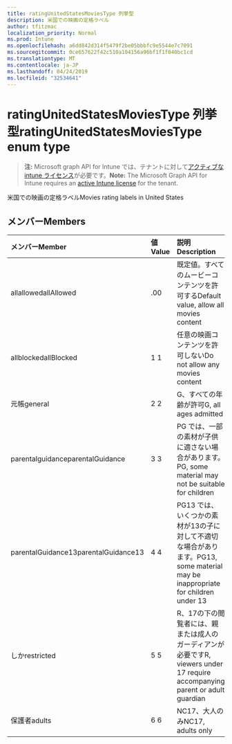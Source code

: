 ```yaml
---
title: ratingUnitedStatesMoviesType 列挙型
description: 米国での映画の定格ラベル
author: tfitzmac
localization_priority: Normal
ms.prod: Intune
ms.openlocfilehash: a6dd842d314f5479f2be05bbbfc9e5544e7c7091
ms.sourcegitcommit: 0ce657622f42c510a104156a96bf1f1f040bc1cd
ms.translationtype: MT
ms.contentlocale: ja-JP
ms.lasthandoff: 04/24/2019
ms.locfileid: "32534641"
---
```

# <a name="ratingunitedstatesmoviestype-enum-type"></a><span data-ttu-id="a2dce-103">ratingUnitedStatesMoviesType 列挙型</span><span class="sxs-lookup"><span data-stu-id="a2dce-103">ratingUnitedStatesMoviesType enum type</span></span>

> <span data-ttu-id="a2dce-104">**注:** Microsoft graph API for Intune では、テナントに対して[アクティブな intune ライセンス](https://go.microsoft.com/fwlink/?linkid=839381)が必要です。</span><span class="sxs-lookup"><span data-stu-id="a2dce-104">**Note:** The Microsoft Graph API for Intune requires an [active Intune license](https://go.microsoft.com/fwlink/?linkid=839381) for the tenant.</span></span>

<span data-ttu-id="a2dce-105">米国での映画の定格ラベル</span><span class="sxs-lookup"><span data-stu-id="a2dce-105">Movies rating labels in United States</span></span>

## <a name="members"></a><span data-ttu-id="a2dce-106">メンバー</span><span class="sxs-lookup"><span data-stu-id="a2dce-106">Members</span></span>
|<span data-ttu-id="a2dce-107">メンバー</span><span class="sxs-lookup"><span data-stu-id="a2dce-107">Member</span></span>|<span data-ttu-id="a2dce-108">値</span><span class="sxs-lookup"><span data-stu-id="a2dce-108">Value</span></span>|<span data-ttu-id="a2dce-109">説明</span><span class="sxs-lookup"><span data-stu-id="a2dce-109">Description</span></span>|
|:---|:---|:---|
|<span data-ttu-id="a2dce-110">allallowed</span><span class="sxs-lookup"><span data-stu-id="a2dce-110">allAllowed</span></span>|<span data-ttu-id="a2dce-111">.0</span><span class="sxs-lookup"><span data-stu-id="a2dce-111">0</span></span>|<span data-ttu-id="a2dce-112">既定値。すべてのムービーコンテンツを許可する</span><span class="sxs-lookup"><span data-stu-id="a2dce-112">Default value, allow all movies content</span></span>|
|<span data-ttu-id="a2dce-113">allblocked</span><span class="sxs-lookup"><span data-stu-id="a2dce-113">allBlocked</span></span>|<span data-ttu-id="a2dce-114">1 </span><span class="sxs-lookup"><span data-stu-id="a2dce-114">1</span></span>|<span data-ttu-id="a2dce-115">任意の映画コンテンツを許可しない</span><span class="sxs-lookup"><span data-stu-id="a2dce-115">Do not allow any movies content</span></span>|
|<span data-ttu-id="a2dce-116">元帳</span><span class="sxs-lookup"><span data-stu-id="a2dce-116">general</span></span>|<span data-ttu-id="a2dce-117">2 </span><span class="sxs-lookup"><span data-stu-id="a2dce-117">2</span></span>|<span data-ttu-id="a2dce-118">G、すべての年齢が許可</span><span class="sxs-lookup"><span data-stu-id="a2dce-118">G, all ages admitted</span></span>|
|<span data-ttu-id="a2dce-119">parentalguidance</span><span class="sxs-lookup"><span data-stu-id="a2dce-119">parentalGuidance</span></span>|<span data-ttu-id="a2dce-120">3 </span><span class="sxs-lookup"><span data-stu-id="a2dce-120">3</span></span>|<span data-ttu-id="a2dce-121">PG では、一部の素材が子供に適さない場合があります。</span><span class="sxs-lookup"><span data-stu-id="a2dce-121">PG, some material may not be suitable for children</span></span>|
|<span data-ttu-id="a2dce-122">parentalGuidance13</span><span class="sxs-lookup"><span data-stu-id="a2dce-122">parentalGuidance13</span></span>|<span data-ttu-id="a2dce-123">4 </span><span class="sxs-lookup"><span data-stu-id="a2dce-123">4</span></span>|<span data-ttu-id="a2dce-124">PG13 では、いくつかの素材が13の子に対して不適切な場合があります。</span><span class="sxs-lookup"><span data-stu-id="a2dce-124">PG13, some material may be inappropriate for children under 13</span></span>|
|<span data-ttu-id="a2dce-125">しか</span><span class="sxs-lookup"><span data-stu-id="a2dce-125">restricted</span></span>|<span data-ttu-id="a2dce-126">5 </span><span class="sxs-lookup"><span data-stu-id="a2dce-126">5</span></span>|<span data-ttu-id="a2dce-127">R、17の下の閲覧者には、親または成人のガーディアンが必要です</span><span class="sxs-lookup"><span data-stu-id="a2dce-127">R, viewers under 17 require accompanying parent or adult guardian</span></span>|
|<span data-ttu-id="a2dce-128">保護者</span><span class="sxs-lookup"><span data-stu-id="a2dce-128">adults</span></span>|<span data-ttu-id="a2dce-129">6 </span><span class="sxs-lookup"><span data-stu-id="a2dce-129">6</span></span>|<span data-ttu-id="a2dce-130">NC17、大人のみ</span><span class="sxs-lookup"><span data-stu-id="a2dce-130">NC17, adults only</span></span>|



